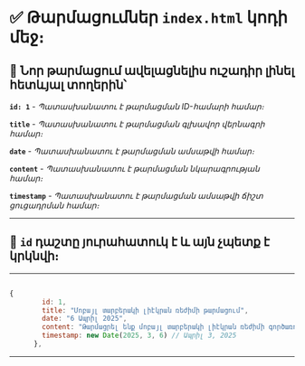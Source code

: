 # ✅ Թարմացումներ **``index.html``** կոդի մեջ։

## 🎯  Նոր թարմացում ավելացնելիս ուշադիր լինել հետևյալ տողերին՝ 


**``id: 1``** - *Պատասխանատու է թարմացման ID-համարի համար։*

**``title``** - *Պատասխանատու է թարմացման գլխավոր վերնագրի համար։*

**``date``** - *Պատասխանատու է թարմացման ամսաթվի համար։*

**``content``** - *Պատասխանատու է թարմացման նկարագրության համար։*

**``timestamp``** - *Պատասխանատու է թարմացման ամսաթվի ճիշտ ցուցադրման համար։*

_________________

## 🎯 **``id``** դաշտը յուրահատուկ է և այն չպետք է կրկնվի։
_________________

```js

{
        id: 1,
        title: "Մոբայլ տարբերակի լիէկրան ռեժիմի թարմացում",
        date: "6 Ապրիլ 2025",
        content: "Թարմացրել ենք մոբայլ տարբերակի լիէկրան ռեժիմի գործառույթը։",
        timestamp: new Date(2025, 3, 6) // Ապրիլ 3, 2025
      },

```

_________________
